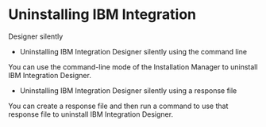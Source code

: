 <!-- image -->

# Uninstalling IBM Integration
Designer silently

- Uninstalling IBM Integration Designer silently using the command line

You can use the command-line mode of the Installation Manager to uninstall IBM Integration Designer.
- Uninstalling IBM Integration Designer silently using a response file

You can create a response file and then run a command to use that response file to uninstall IBM Integration Designer.